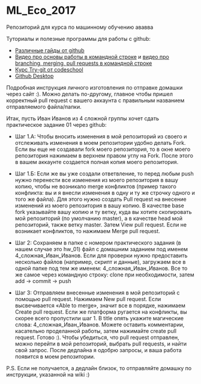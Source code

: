 # ML_Eco_2017
Репозиторий для курса по машинному обучению ававва

Туториалы и полезные программы для работы с github:

<ul>
	<li>
		<a href="https://guides.github.com/">Различные гайды от github</a>
	</li>
	<li>
		<a href="https://www.youtube.com/watch?v=0fKg7e37bQE">Видео про основы работы в командной строке</a> и <a href="https://www.youtube.com/watch?v=oFYyTZwMyAg">видео про branching, merging, pull requests в командной строке</a>
	</li>
	<li>
		<a href="https://www.codeschool.com/courses/try-git">Курс Try-git от codeschool</a>
	</li>
	<li>
		<a href="https://desktop.github.com/">Github Desktop</a>
	</li>
</ul>

Подробная инструкция личного изготовления по отправке домашки через сайт :). Можно делать по-другому, главное чтобы пришел корректный pull request с вашего аккаунта с правильным названием отправляемого файла/папки. 

Итак, пусть Иван Иванов из 4 сложной группы хочет сдать практическое задание 01 через github:

- Шаг 1.А: Чтобы вносить изменения в мой репозиторий из своего и отслеживать изменения в моем репозитории удобно делать Fork. Если вы еще не создавали fork моего репозитория, то в окне моего репозитория нажимаем в верхнем правом углу на Fork. После этого в вашем аккаунте создается полная копия моего репозитория.

- Шаг 1.Б: Если же вы уже создали ответвление, то перед любым push нужно перенести все изменения из моего репозитория в вашу копию, чтобы не возникало merge конфликтов (пример такого конфликта: вы и я внесли изменения в одну и ту же строчку одного и того же файла). Для этого нужно создать Pull request на внесение изменений из моего репозитория в вашу копию. В качестве base fork указывайте вашу копию и ту ветку, куда вы хотите скопировать мой репозиторий (по умолчанию master), а в качестве head мой репозиторий, также ветку master. Затем View pull request. Если не возникает конфликтов, то нажимаем Merge pull request. 

- Шаг 2: Сохраняем в папке с номером практического задания (в нашем случае это hw_01) файл с домашним заданием под именем 4_сложная_Иван_Иванов. Если для проверки нужно предоставить несколько файлов (например, скрипт и данные), загружаем все в одной папке под тем же именем: 4_сложная_Иван_Иванов. Все то же самое через командную строку: clone при необходимости, затем add -> commit -> push 

- Шаг 3: Отправляем внесенные изменения в мой репозиторий с помощью pull request. Нажимаем New pull request. Если высвечивается «Able to merge», значит все в порядке, нажимаем Create pull request. Если же платформа ругается на конфликты, вы скорее всего пропустили шаг 1. В title опять укажите магические слова: 4_сложная_Иван_Иванов. Можете оставить комментарии, касательно проделанной работы, затем нажимайте create pull request. Готово :). Чтобы убедиться, что pull request отправлен, можно перейти в мой репозиторий, выбрать pull requests, и найти свой запрос. После дедлайна я одобрю запросы, и ваша работа появится в моем репозитории. 


P.S. Если не получается, а дедлайн близок, то отправляйте домашку по инструкции, указанной на wiki :)





